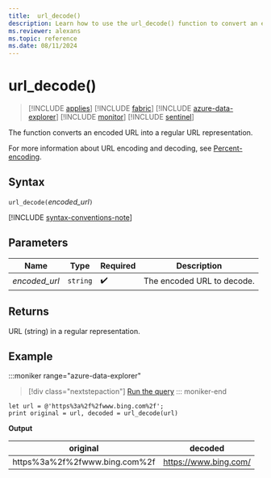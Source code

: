 ```yaml
---
title:  url_decode()
description: Learn how to use the url_decode() function to convert an encoded URL into a regular URL representation.
ms.reviewer: alexans
ms.topic: reference
ms.date: 08/11/2024
---
```

# url_decode()

> [!INCLUDE [applies](../includes/applies-to-version/applies.md)] [!INCLUDE [fabric](../includes/applies-to-version/fabric.md)] [!INCLUDE [azure-data-explorer](../includes/applies-to-version/azure-data-explorer.md)] [!INCLUDE [monitor](../includes/applies-to-version/monitor.md)] [!INCLUDE [sentinel](../includes/applies-to-version/sentinel.md)]

The function converts an encoded URL into a regular URL representation.

For more information about URL encoding and decoding, see [Percent-encoding](https://en.wikipedia.org/wiki/Percent-encoding).

## Syntax

`url_decode(`*encoded_url*`)`

[!INCLUDE [syntax-conventions-note](../includes/syntax-conventions-note.md)]

## Parameters

| Name | Type | Required | Description |
|--|--|--|--|
| *encoded_url* | `string` |  :heavy_check_mark: | The encoded URL to decode.|

## Returns

URL (string) in a regular representation.

## Example

:::moniker range="azure-data-explorer"
> [!div class="nextstepaction"]
> <a href="https://dataexplorer.azure.com/clusters/help/databases/Samples?query=H4sIAAAAAAAAA8tJLVEoLcpRsFVwUM8oKSkoVjVOVDVKA6Ly8nK9pMy8dL3k/FwgV92al6ugKDOvRCG/KDM9My8RpAeoU0chJTU5PyU1BcKNh/A0gExNAHjpCSdcAAAA" target="_blank">Run the query</a>
::: moniker-end

```kusto
let url = @'https%3a%2f%2fwww.bing.com%2f';
print original = url, decoded = url_decode(url)
```

**Output**

|original|decoded|
|---|---|
|https%3a%2f%2fwww.bing.com%2f|https://www.bing.com/|
